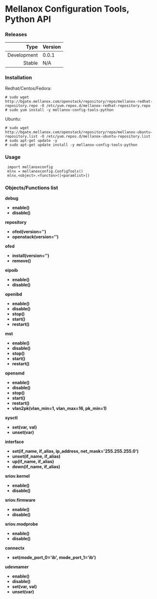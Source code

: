 # Mellanox Configuration Tools, Python API

### Releases
|Type|Version|
|---:|:---|
|Development|0.0.1|
|Stable|N/A|

### Installation
Redhat/Centos/Fedora:
```
# sudo wget http://bgate.mellanox.com/openstack/repository/repo/mellanox-redhat-repository.repo -O /etc/yum.repos.d/mellanox-redhat-repository.repo
# sudo yum install -y mellanox-config-tools-python
```
Ubuntu:
```
# sudo wget http://bgate.mellanox.com/openstack/repository/repo/mellanox-ubuntu-repository.list -O /etc/yum.repos.d/mellanox-ubuntu-repository.list
# sudo apt-get update -y
# sudo apt-get update install -y mellanox-config-tools-python
```

### Usage

```
 import mellanoxconfig
 mlnx = mellanoxconfig.ConfigTools()
 mlnx.<object>.<functon>([<paramlist>])
```

### Objects/Functions list

**debug**
+ **enable()**
+ **disable()**

**repository**
+ **ofed(version='')**
+ **openstack(version='')**

**ofed**
+ **install(version='')**
+ **remove()**

**eipoib**
+ **enable()**
+ **disable()**

**openibd**
+ **enable()**
+ **disable()**
+ **stop()**
+ **start()**
+ **restart()**

**mst**
+ **enable()**
+ **disable()**
+ **stop()**
+ **start()**
+ **restart()**

**opensmd**
+ **enable()**
+ **disable()**
+ **stop()**
+ **start()**
+ **restart()**
+ **vlan2pk(vlan_min=1, vlan_max=16, pk_min=1)**

**sysctl**
+ **set(var, val)**
+ **unset(var)**

**interface**
+ **set(if_name, if_alias, ip_address, net_mask='255.255.255.0')**
+ **unset(if_name, if_alias)**
+ **up(if_name, if_alias)**
+ **down(if_name, if_alias)**

**sriov.kernel**
+ **enable()**
+ **disable()**

**sriov.firmware**
+ **enable()**
+ **disable()**

**sriov.modprobe**
+ **enable()**
+ **disable()**

**connectx**
+ **set(mode_port_0='ib', mode_port_1='ib')**

**udevnamer**
+ **enable()**
+ **disable()**
+ **set(var, val)**
+ **unset(var)**
